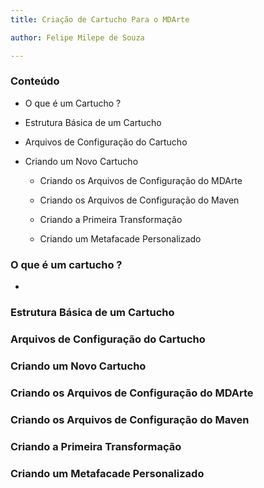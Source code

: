 ```yaml
---
title: Criação de Cartucho Para o MDArte

author: Felipe Milepe de Souza

---
```


### Conteúdo

- O que é um Cartucho ?

- Estrutura Básica de um Cartucho

- Arquivos de Configuração do Cartucho

- Criando um Novo Cartucho

	- Criando os Arquivos de Configuração do MDArte

	- Criando os Arquivos de Configuração do Maven

	- Criando a Primeira Transformação

	- Criando um Metafacade Personalizado
	
### O que é um cartucho ?

- 

### Estrutura Básica de um Cartucho

### Arquivos de Configuração do Cartucho

### Criando um Novo Cartucho

### Criando os Arquivos de Configuração do MDArte

### Criando os Arquivos de Configuração do Maven

### Criando a Primeira Transformação

### Criando um Metafacade Personalizado

<!-- vim: set spell spelllang=pt_br: -->
